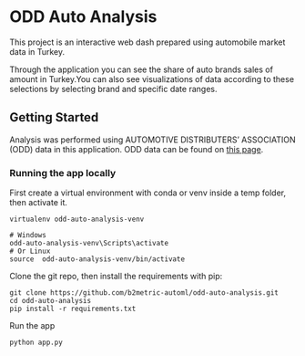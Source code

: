 # ODD Auto Analysis
This project is an interactive web dash prepared using automobile market data in Turkey.

Through the application you can see the share of auto brands sales of amount in Turkey.You can also see visualizations of data according to these selections by selecting brand and specific date ranges.

## Getting Started

Analysis was performed using AUTOMOTIVE DISTRIBUTERS’ ASSOCIATION (ODD) data in this application. ODD data can be found on [this page](http://www.odd.org.tr/web_2837_1/neuralnetwork.aspx?type=36).

### Running the app locally

First create a virtual environment with conda or venv inside a temp folder, then activate it.

```
virtualenv odd-auto-analysis-venv

# Windows
odd-auto-analysis-venv\Scripts\activate
# Or Linux
source  odd-auto-analysis-venv/bin/activate
```

Clone the git repo, then install the requirements with pip:
```
git clone https://github.com/b2metric-automl/odd-auto-analysis.git
cd odd-auto-analysis
pip install -r requirements.txt
```
Run the app
```
python app.py
```
